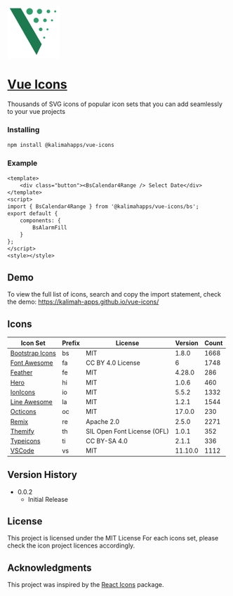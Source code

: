 <img src="https://raw.githubusercontent.com/kalimah-apps/vue-icons/master/logo.svg" width="120" alt="Vue Icons">

# [Vue Icons](https://kalimah-apps.github.io/vue-icons/)

Thousands of SVG icons of popular icon sets that you can add seamlessly to your vue projects

### Installing

```bash
npm install @kalimahapps/vue-icons
```

### Example

```vue
<template>
	<div class="button"><BsCalendar4Range /> Select Date</div>
</template>
<script>
import { BsCalendar4Range } from '@kalimahapps/vue-icons/bs';
export default {
	components: {
		BsAlarmFill
	}
};
</script>
<style></style>
```

## Demo

To view the full list of icons, search and copy the import statement, check the demo: https://kalimah-apps.github.io/vue-icons/

## Icons

| Icon Set                                                                                     | Prefix | License                     | Version | Count |
| -------------------------------------------------------------------------------------------- | ------ | --------------------------- | ------- | ----- |
| [Bootstrap Icons](https://icons.getbootstrap.com/)                                           | bs     | MIT                         | 1.8.0   | 1668  |
| [Font Awesome](https://fontawesome.com/)                                                     | fa     | CC BY 4.0 License           | 6       | 1748  |
| [Feather](https://feathericons.com/)                                                         | fe     | MIT                         | 4.28.0  | 286   |
| [Hero](https://heroicons.com/)                                                               | hi     | MIT                         | 1.0.6   | 460   |
| [IonIcons](https://ionic.io/ionicons)                                                        | io     | MIT                         | 5.5.2   | 1332  |
| [Line Awesome](https://icons8.com/line-awesome)                                              | la     | MIT                         | 1.2.1   | 1544  |
| [Octicons](https://github.com/primer/octicons)                                               | oc     | MIT                         | 17.0.0  | 230   |
| [Remix](https://remixicon.com/)                                                              | re     | Apache 2.0                  | 2.5.0   | 2271  |
| [Themify](https://themify.me/themify-icons)                                                  | th     | SIL Open Font License (OFL) | 1.0.1   | 352   |
| [Typeicons](https://www.s-ings.com/typicons/)                                                | ti     | CC BY-SA 4.0                | 2.1.1   | 336   |
| [VSCode](https://marketplace.visualstudio.com/items?itemName=vscode-icons-team.vscode-icons) | vs     | MIT                         | 11.10.0 | 1112  |

## Version History

- 0.0.2
  - Initial Release

## License

This project is licensed under the MIT License
For each icons set, please check the icon project licences accordingly.

## Acknowledgments

This project was inspired by the [React Icons](https://react-icons.github.io/react-icons/) package.
